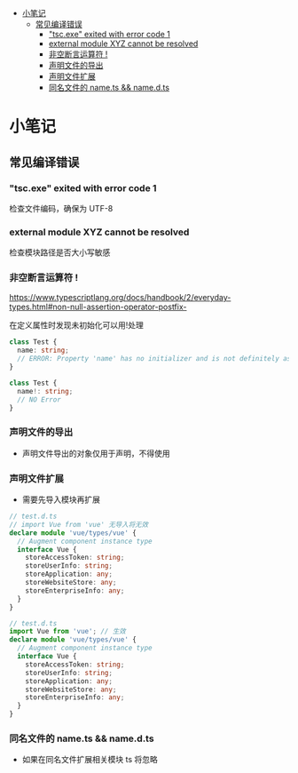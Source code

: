 <!-- TOC -->

- [小笔记](#%E5%B0%8F%E7%AC%94%E8%AE%B0)
    - [常见编译错误](#%E5%B8%B8%E8%A7%81%E7%BC%96%E8%AF%91%E9%94%99%E8%AF%AF)
        - ["tsc.exe" exited with error code 1](#tscexe-exited-with-error-code-1)
        - [external module XYZ cannot be resolved](#external-module-xyz-cannot-be-resolved)
        - [非空断言运算符 !](#%E9%9D%9E%E7%A9%BA%E6%96%AD%E8%A8%80%E8%BF%90%E7%AE%97%E7%AC%A6-)
        - [声明文件的导出](#%E5%A3%B0%E6%98%8E%E6%96%87%E4%BB%B6%E7%9A%84%E5%AF%BC%E5%87%BA)
        - [声明文件扩展](#%E5%A3%B0%E6%98%8E%E6%96%87%E4%BB%B6%E6%89%A9%E5%B1%95)
        - [同名文件的 name.ts && name.d.ts](#%E5%90%8C%E5%90%8D%E6%96%87%E4%BB%B6%E7%9A%84-namets--namedts)

<!-- /TOC -->

# 小笔记

## 常见编译错误

### "tsc.exe" exited with error code 1

检查文件编码，确保为 UTF-8

### external module XYZ cannot be resolved

检查模块路径是否大小写敏感

### 非空断言运算符 !

https://www.typescriptlang.org/docs/handbook/2/everyday-types.html#non-null-assertion-operator-postfix-

在定义属性时发现未初始化可以用!处理

```ts
class Test {
  name: string;
  // ERROR: Property 'name' has no initializer and is not definitely assigned in the constructor.
}

class Test {
  name!: string;
  // NO Error
}
```

### 声明文件的导出

- 声明文件导出的对象仅用于声明，不得使用

### 声明文件扩展

- 需要先导入模块再扩展

```ts
// test.d.ts
// import Vue from 'vue' 无导入将无效
declare module 'vue/types/vue' {
  // Augment component instance type
  interface Vue {
    storeAccessToken: string;
    storeUserInfo: string;
    storeApplication: any;
    storeWebsiteStore: any;
    storeEnterpriseInfo: any;
  }
}
```

```ts
// test.d.ts
import Vue from 'vue'; // 生效
declare module 'vue/types/vue' {
  // Augment component instance type
  interface Vue {
    storeAccessToken: string;
    storeUserInfo: string;
    storeApplication: any;
    storeWebsiteStore: any;
    storeEnterpriseInfo: any;
  }
}
```

### 同名文件的 name.ts && name.d.ts

- 如果在同名文件扩展相关模块 ts 将忽略
